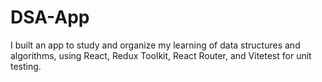 # DSA-App

I built an app to study and organize my learning of data structures and algorithms, using React, Redux Toolkit, React Router, and Vitetest for unit testing.
